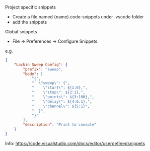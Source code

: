 Project specific snippets

- Create a file named {name}.code-snippets under .vscode folder
- add the snippets

Global snippets
- File -> Preferences -> Configure Snippets

e.g.
```json
{
	"Lockin Sweep Config": {
		"prefix": "sweep",
		"body": [
			"{",
			"  \"sweep\": {",
			"    \"start\": ${1:0},",
			"    \"stop\": ${2:1},",
			"    \"points\": ${3:100},",
			"    \"delay\": ${4:0.1},",
			"    \"channel\": ${5:1}",
			"  }",
			"}"
		],
		"description": "Print to console"
	}
}

```

Info: https://code.visualstudio.com/docs/editor/userdefinedsnippets